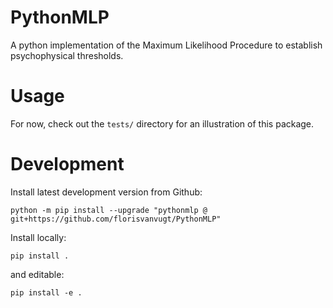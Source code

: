 PythonMLP
=========

A python implementation of the Maximum Likelihood Procedure to establish psychophysical thresholds.



# Usage

For now, check out the `tests/` directory for an illustration of this package.



# Development

Install latest development version from Github:

```
python -m pip install --upgrade "pythonmlp @ git+https://github.com/florisvanvugt/PythonMLP"
```


Install locally:

```
pip install .
```

and editable:

```
pip install -e .
```

